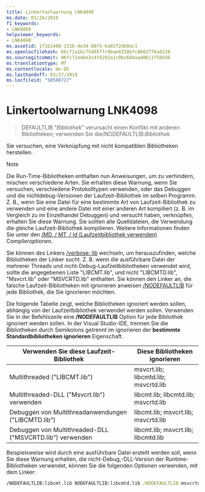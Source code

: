 ```yaml
---
title: Linkertoolwarnung LNK4098
ms.date: 03/26/2019
f1_keywords:
- LNK4098
helpviewer_keywords:
- LNK4098
ms.assetid: 1f1b1408-1316-4e34-80f5-6a02f2db0ac1
ms.openlocfilehash: 66cf1a1bc75405ffc9bae8158bfc8682776a8228
ms.sourcegitcommit: 06fc71a46e3c4f6202a1c0bc604aa40611f50d36
ms.translationtype: MT
ms.contentlocale: de-DE
ms.lasthandoff: 03/27/2019
ms.locfileid: "58508727"
---
```

# <a name="linker-tools-warning-lnk4098"></a>Linkertoolwarnung LNK4098

> DEFAULTLIB "*Bibliothek*" verursacht einen Konflikt mit anderen Bibliotheken; verwenden Sie die/NODEFAULTLIB:*Bibliothek*

Sie versuchen, eine Verknüpfung mit nicht kompatiblen Bibliotheken herstellen.

> [!NOTE]
> Die Run-Time-Bibliotheken enthalten nun Anweisungen, um zu verhindern, mischen verschiedene Arten. Sie erhalten diese Warnung, wenn Sie versuchen, verschiedene Protokolltypen verwenden, oder das Debuggen und die nichtdebug-Versionen der Laufzeit-Bibliothek im selben Programm. Z. B., wenn Sie eine Datei für eine bestimmte Art von Laufzeit-Bibliothek zu verwenden und eine andere Datei mit einer anderen Art kompiliert (z. B. im Vergleich zu im Einzelhandel Debuggen) und versucht haben, verknüpfen, erhalten Sie diese Warnung. Sie sollten alle Quelldateien, die Verwendung die gleiche Laufzeit-Bibliothek kompilieren. Weitere Informationen finden Sie unter den [/MD, / MT, / ld (Laufzeitbibliothek verwenden)](../../build/reference/md-mt-ld-use-run-time-library.md) Compileroptionen.

Sie können des Linkers [/verbose: lib](../../build/reference/verbose-print-progress-messages.md) wechseln, um herauszufinden, welche Bibliotheken der Linker sucht. Z. B. wenn die ausführbare Datei der mehrerer Threads und nicht-Debug-Laufzeitbibliotheken verwendet wird, sollte die angegebenen Liste "LIBCMT.lib", und nicht "LIBCMTD.lib", "Msvcrt.lib" oder "MSVCRTD.lib" enthalten. Sie können den Linker an, die falsche Laufzeit-Bibliotheken mit ignorieren anweisen [/NODEFAULTLIB](../../build/reference/nodefaultlib-ignore-libraries.md) für jede Bibliothek, die Sie ignorieren möchten.

Die folgende Tabelle zeigt, welche Bibliotheken ignoriert werden sollen, abhängig von der Laufzeitbibliothek verwendet werden sollen. Verwenden Sie in der Befehlszeile eine **/NODEFAULTLIB** Option für jede Bibliothek ignoriert werden sollen. In der Visual Studio-IDE, trennen Sie die Bibliotheken durch Semikolons getrennt im ignorieren der **bestimmte Standardbibliotheken ignorieren** Eigenschaft.

| Verwenden Sie diese Laufzeit-Bibliothek | Diese Bibliotheken ignorieren |
|-----------------------------------|----------------------------|
| Multithreaded ("LIBCMT.lib") | msvcrt.lib; libcmtd.lib; msvcrtd.lib |
| Multithreaded-DLL ("Msvcrt.lib") verwenden | libcmt.lib; libcmtd.lib; msvcrtd.lib |
| Debuggen von Multithreadanwendungen ("LIBCMTD.lib") | libcmt.lib; msvcrt.lib; msvcrtd.lib |
| Debuggen von Multithreaded-DLL ("MSVCRTD.lib") verwenden | libcmt.lib; msvcrt.lib; libcmtd.lib |

Beispielsweise wird durch eine ausführbare Datei erstellt werden soll, wenn Sie diese Warnung erhalten, die nicht-Debug,-DLL-Version der Runtime-Bibliotheken verwendet, können Sie die folgenden Optionen verwenden, mit dem Linker:

```cmd
/NODEFAULTLIB:libcmt.lib NODEFAULTLIB:libcmtd.lib /NODEFAULTLIB:msvcrtd.lib
```